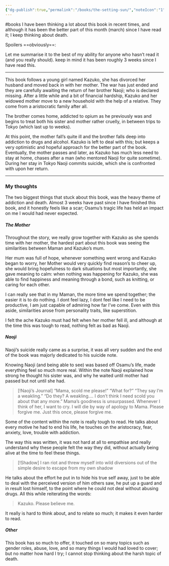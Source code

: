 ```yaml
---
{"dg-publish":true,"permalink":"/books/the-setting-sun/","noteIcon":"1"}
---
```


#books
I have been thinking a lot about this book in recent times, and although it has been the better part of this month (march) since I have read it; I keep thinking about death.

Spoilers ==obviously==:

Let me summarise it to the best of my ability for anyone who hasn’t read it (and you really should).
keep in mind it has been roughly 3 weeks since I have read this.

---
This book follows a young girl named Kazuko, she has divorced her husband and moved back in with her mother. The war has just ended and they are carefully awaiting the return of her brother Naoji; who is declared missing.
After a little while and a bit of financial hardship, Kazuko and her widowed mother move to a new household with the help of a relative. They come from a aristocratic family after all.

The brother comes home, addicted to opium as he previously was and begins to treat both his sister and mother rather cruelly, in between trips to Tokyo (which last up to weeks).

At this point, the mother fall’s quite ill and the brother falls deep into addiction to drugs and alcohol. Kazuko is left to deal with this; but keeps a very optimistic and hopeful approach for the better part of the book. Eventually, the mother passes and later, as Kazuko has much less need to stay at home, chases after a man (who mentored Naoji for quite sometime). During her stay in Tokyo Naoji commits suicide, which she is confronted with upon her return.

----
### My thoughts
The two biggest things that stuck about this book, was the heavy theme of addiction and death.
Almost 3 weeks have past since I have finished this book, and it honestly feels like a scar; Osamu’s tragic life has held an impact on me I would had never expected.
##### The Mother
Throughout the story, we really grow together with Kazuko as she spends time with her mother, the hardest part about this book was seeing the similarities between Maman and Kazuko’s mum.

Her mum was full of hope, whenever something went wrong and Kazuko began to worry, her Mother would very quickly find reason’s to cheer up, she would bring hopefulness to dark situations but most importantly, she gave meaning to calm: when nothing was happening for Kazuko, she was able to find happiness and meaning through a bond, such as knitting, or caring for each other.

I can really see that in my Maman, the more time we spend together; the easier it is to do nothing.
I dont feel lazy, I dont feel like I need to be productive, I am just capable of admiring how far I’ve come.
Even with this aside, similarities arose from personality traits, like superstition.

I felt the ache Kazuko must had felt when her mother fell ill, and although at the time this was tough to read, nothing felt as bad as Naoji.

##### Naoji
Naoji’s suicide really came as a surprise, it was all very sudden and the end of the book was majorly dedicated to his suicide note.

Knowing Naoji (and being able to see) was based off Osamu’s life, made everything feel so much more real. Within the note Naoji explained how strong he thought his sister was, and why he waited until mother had passed but not until she had. 

> [!Naoji’s Journal]
> “Mama, scold me please!”
“What for?”
“They say I’m a weakling.”
“Do they? A weakling…. I don’t think I need scold you about that any more.”
Mama’s goodness is unsurpassed. Whenever I think of her, I want to cry. I will die by way of apology to Mama.
Please forgive me. Just this once, please forgive me.

Some of the content within the note is really tough to read.
He talks about every motive he had to end his life, he touches on the aristocracy, fear, anxiety, love, trouble with addiction.

The way this was written, it was not hard at all to empathise and really understand why these people felt the way they did, without actually being alive at the time to feel these things.

> [!Shadow]
> I ran riot and threw myself into wild diversions out of the simple desire to escape from my own shadow

He talks about the effort he put in to hide his true self away, just to be able to deal with the perceived version of him others saw, he put up a guard and in result lost himself, to the point where he could not deal without abusing drugs. All this while reiterating the words:

>Kazuko. 
>Please believe me.

It really is hard to think about, and to relate so much; it makes it even harder to read.

##### Other
This book has so much to offer, it touched on so many topics such as gender roles, abuse, love, and so many things I would had loved to cover; but no matter how hard I try; I cannot stop thinking about the harsh topic of death.